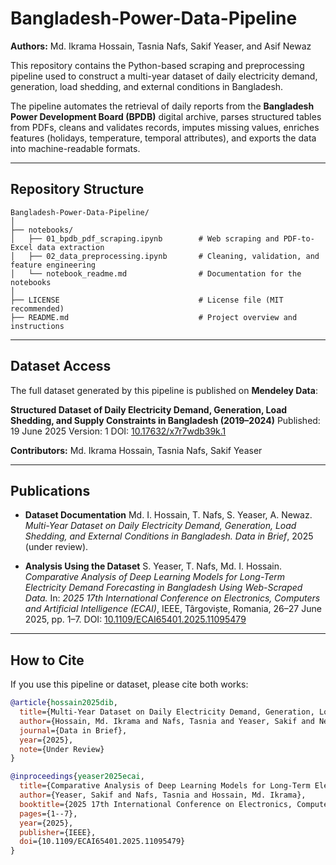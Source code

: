 # Bangladesh-Power-Data-Pipeline

**Authors:** Md. Ikrama Hossain, Tasnia Nafs, Sakif Yeaser, and Asif Newaz

This repository contains the Python-based scraping and preprocessing pipeline used to construct a multi-year dataset of daily electricity demand, generation, load shedding, and external conditions in Bangladesh.

The pipeline automates the retrieval of daily reports from the **Bangladesh Power Development Board (BPDB)** digital archive, parses structured tables from PDFs, cleans and validates records, imputes missing values, enriches features (holidays, temperature, temporal attributes), and exports the data into machine-readable formats.

---

## Repository Structure

```
Bangladesh-Power-Data-Pipeline/
│
├── notebooks/  
│   ├── 01_bpdb_pdf_scraping.ipynb        # Web scraping and PDF-to-Excel data extraction  
│   ├── 02_data_preprocessing.ipynb       # Cleaning, validation, and feature engineering  
│   └── notebook_readme.md                # Documentation for the notebooks  
│
├── LICENSE                               # License file (MIT recommended)  
├── README.md                             # Project overview and instructions  
```

---

## Dataset Access

The full dataset generated by this pipeline is published on **Mendeley Data**:

**Structured Dataset of Daily Electricity Demand, Generation, Load Shedding, and Supply Constraints in Bangladesh (2019–2024)**
Published: 19 June 2025
Version: 1
DOI: [10.17632/x7r7wdb39k.1](https://doi.org/10.17632/x7r7wdb39k.1)

**Contributors:** Md. Ikrama Hossain, Tasnia Nafs, Sakif Yeaser

---

## Publications

* **Dataset Documentation**
  Md. I. Hossain, T. Nafs, S. Yeaser, A. Newaz.
  *Multi-Year Dataset on Daily Electricity Demand, Generation, Load Shedding, and External Conditions in Bangladesh.*
  *Data in Brief*, 2025 (under review).

* **Analysis Using the Dataset**
  S. Yeaser, T. Nafs, Md. I. Hossain.
  *Comparative Analysis of Deep Learning Models for Long-Term Electricity Demand Forecasting in Bangladesh Using Web-Scraped Data.*
  In: *2025 17th International Conference on Electronics, Computers and Artificial Intelligence (ECAI)*, IEEE, Târgoviște, Romania, 26–27 June 2025, pp. 1–7.
  DOI: [10.1109/ECAI65401.2025.11095479](https://doi.org/10.1109/ECAI65401.2025.11095479)

---

## How to Cite

If you use this pipeline or dataset, please cite both works:

```bibtex
@article{hossain2025dib,
  title={Multi-Year Dataset on Daily Electricity Demand, Generation, Load Shedding, and External Conditions in Bangladesh},
  author={Hossain, Md. Ikrama and Nafs, Tasnia and Yeaser, Sakif and Newaz, Asif},
  journal={Data in Brief},
  year={2025},
  note={Under Review}
}

@inproceedings{yeaser2025ecai,
  title={Comparative Analysis of Deep Learning Models for Long-Term Electricity Demand Forecasting in Bangladesh Using Web-Scraped Data},
  author={Yeaser, Sakif and Nafs, Tasnia and Hossain, Md. Ikrama},
  booktitle={2025 17th International Conference on Electronics, Computers and Artificial Intelligence (ECAI)},
  pages={1--7},
  year={2025},
  publisher={IEEE},
  doi={10.1109/ECAI65401.2025.11095479}
}
```
